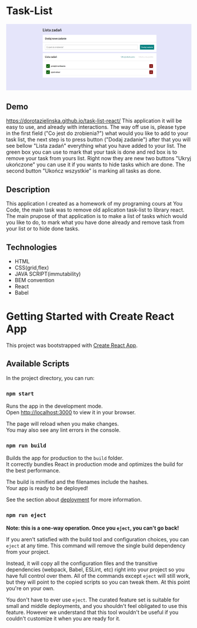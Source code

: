 # Task-List
![Task-List-react](public/tasks-list-update.png)
## Demo
 https://dorotazielinska.github.io/task-list-react/
This application it will be easy to use, and already with interactions. The way off use is, please type in the first field ("Co jest do zrobienia?") what would you like to add to your task list, the next step is to
press button ("Dodaj zadanie") after that you will see bellow "Lista zadań" everything what you have added to your list. The green box you can use to mark that your task is done and red box is to remove your task from yours list.
Right now they are new two buttons "Ukryj ukończone" you can use it if you wants to hide tasks which are done. The second button "Ukończ wszystkie" is marking all tasks as done.

## Description
This application I created as a homework of my programing cours at You Code, the main task was to remove old aplication task-list to library react.
The main prupose of that application is to make a list of tasks which would you like to do, to mark what you have done already and remove task from your list or to hide done tasks.

## Technologies
- HTML
- CSS(grid,flex)
- JAVA SCRIPT(immutability)
- BEM convention
- React
- Babel

# Getting Started with Create React App

This project was bootstrapped with [Create React App](https://github.com/facebook/create-react-app).

## Available Scripts

In the project directory, you can run:

### `npm start`

Runs the app in the development mode.\
Open [http://localhost:3000](http://localhost:3000) to view it in your browser.

The page will reload when you make changes.\
You may also see any lint errors in the console.

### `npm run build`

Builds the app for production to the `build` folder.\
It correctly bundles React in production mode and optimizes the build for the best performance.

The build is minified and the filenames include the hashes.\
Your app is ready to be deployed!

See the section about [deployment](https://facebook.github.io/create-react-app/docs/deployment) for more information.

### `npm run eject`

**Note: this is a one-way operation. Once you `eject`, you can't go back!**

If you aren't satisfied with the build tool and configuration choices, you can `eject` at any time. This command will remove the single build dependency from your project.

Instead, it will copy all the configuration files and the transitive dependencies (webpack, Babel, ESLint, etc) right into your project so you have full control over them. All of the commands except `eject` will still work, but they will point to the copied scripts so you can tweak them. At this point you're on your own.

You don't have to ever use `eject`. The curated feature set is suitable for small and middle deployments, and you shouldn't feel obligated to use this feature. However we understand that this tool wouldn't be useful if you couldn't customize it when you are ready for it.

